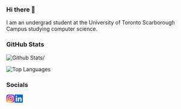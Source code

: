 ### Hi there 👋

I am an undergrad student at the University of Toronto Scarborough Campus studying computer science.

### GitHub Stats

![Github Stats](https://github-readme-stats-conrad-mo.vercel.app/api?username=conrad-mo&show_icons=true&count_private=true&theme=dark)/

![Top Languages](https://github-readme-stats-conrad-mo.vercel.app/api/top-langs/?username=conrad-mo&layout=compact&langs_count=6&hide=css&theme=dark)

### Socials

<a href="https://www.instagram.com/conrad.mo/">
  <img align="left" alt="Conrad Mo's Instagram" width="22px" src="https://raw.githubusercontent.com/conrad-mo/conrad-mo/master/icons/instagram.png" />
</a>

<a href="https://www.linkedin.com/in/conradmo">
  <img align="left" alt="Conrad Mo's LinkedIN" width="22px" src="https://raw.githubusercontent.com/conrad-mo/conrad-mo/master/icons/linkedin.svg" />
</a>

<!--
**conrad-mo/conrad-mo** is a ✨ _special_ ✨ repository because its `README.md` (this file) appears on your GitHub profile.

Here are some ideas to get you started:

- 🔭 I’m currently working on ...
- 🌱 I’m currently learning ...
- 👯 I’m looking to collaborate on ...
- 🤔 I’m looking for help with ...
- 💬 Ask me about ...
- 📫 How to reach me: ...
- 😄 Pronouns: ...
- ⚡ Fun fact: ...
-->
